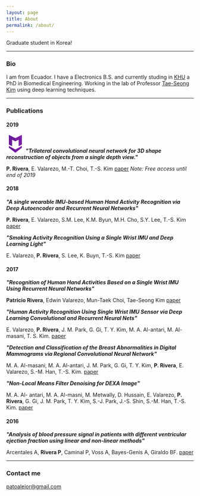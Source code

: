 ```yaml
---
layout: page
title: About
permalink: /about/
---
```


Graduate student in Korea! 

---
### Bio

I am from Ecuador. I have a Electronics B.S. and currently studing in [KHU](http://bioimage.khu.ac.kr/new/) a PhD in Biomedical Engineering. Working in the lab of Professor [Tae-Seong Kim](http://web.khu.ac.kr/~tskim/) using deep learning techniques. 

---
### Publications

#### 2019

![alt text][logo] ***"Trilateral convolutional neural network for 3D shape reconstruction of objects from a single depth view."***

**P. Rivera**, E. Valarezo, M.-T. Choi, T.-S. Kim 
[paper](https://digital-library.theiet.org/content/journals/10.1049/iet-ipr.2019.0532?originator=ietauthorOffprint&identity=489848&timestamp=20200801150531&signature=556b16a4370d8e2d9a825c80c502c005&tinyUrl=http://ietdl.org/t/WRJnPb)
*Note: Free access until end of 2019*


#### 2018

***"A single wearable IMU-based Human Hand Activity Recognition via Deep Autoencoder and Recurrent Neural Networks"***

**P. Rivera**, E. Valarezo, S.M. Lee, K.M. Byun, M.H. Cho, S.Y. Lee, T.-S. Kim 
[paper](http://www.ijpmbs.com/uploadfile/2017/1227/20171227050020234.pdf)


***"Smoking Activity Recognition Using a Single Wrist IMU and Deep Learning Light"***

E. Valarezo, **P. Rivera**, S. Lee, K. Buyn, T.-S. Kim 
[paper](https://dl.acm.org/citation.cfm?id=3193028)


#### 2017

***"Recognition of Human Hand Activities Based on a Single Wrist IMU Using Recurrent Neural Networks"***

**Patricio Rivera**, Edwin Valarezo, Mun-Taek Choi, Tae-Seong Kim
[paper](http://www.ijpmbs.com/index.php?m=content&c=index&a=show&catid=144&id=252)


***"Human Activity Recognition Using Single Wrist IMU Sensor via Deep Learning Convolutional and Recurrent Neural Nets"***

E. Valarezo,  **P. Rivera**, J. M. Park, G. Gi, T. Y. Kim, M. A. Al-antari, M. Al-masani, T. S. Kim.
[paper](http://www.tafpublications.com/gip_content/paper/JITDETS-1.1.1.pdf)


***"Detection and Classification of the Breast Abnormalities in Digital Mammograms via Regional Convolutional Neural Network"***

M. A. Al-masani, M. A. Al-antari, J. M. Park, G. Gi, T. Y. Kim, **P. Rivera**, E. Valarezo, S.-M. Han, T.-S. Kim.
[paper](https://ieeexplore.ieee.org/document/8037053)


***"Non-Local Means Filter Denoising for DEXA Image"***

M. A. Al- antari, M. A. Al-masni, M. Metwally, D. Hussain, E. Valarezo, **P. Rivera**, G. Gi, J. M. Park, T. Y. Kim, S.-J. Park, J.-S. Shin, S.-M. Han, T.-S. Kim.
[paper](https://ieeexplore.ieee.org/document/8036889/)

#### 2016

***"Analysis of blood pressure signal in patients with different ventricular ejection fraction using linear and non-linear methods"*** 

Arcentales A, **Rivera P**, Caminal P, Voss A, Bayes-Genis A, Giraldo BF.
[paper](https://ieeexplore.ieee.org/document/7591287/)


---
### Contact me

[patoalejor@gmail.com](mailto:patoalejor@gmail.com)


[//]: # "Comment"
[logo]: https://github.com/adam-p/markdown-here/raw/master/src/common/images/icon48.png "Logo Title Text 2"
